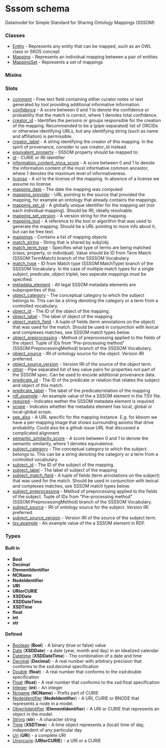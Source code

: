 
# Sssom schema


Datamodel for Simple Standard for Sharing Ontology Mappings (SSSOM)


### Classes

 * [Entity](Entity.md) - Represents any entity that can be mapped, such as an OWL class or SKOS concept
 * [Mapping](Mapping.md) - Represents an individual mapping between a pair of entities
 * [MappingSet](MappingSet.md) - Represents a set of mappings

### Mixins


### Slots

 * [comment](comment.md) - Free text field containing either curator notes or text generated by tool providing additional informative information.
 * [confidence](confidence.md) - A score between 0 and 1 to denote the confidence or probability that the match is correct, where 1 denotes total confidence.
 * [creator_id](creator_id.md) - Identifies the persons or groups responsible for the creation of the mapping. Recommended to be a (pipe-separated) list of ORCIDs or otherwise identifying URLs, but any identifying string (such as name and affiliation) is permissible.
 * [creator_label](creator_label.md) - A string identifying the creator of this mapping. In the spirit of provenance, consider to use creator_id instead.
 * [equivalent_property](equivalent_property.md) - SSSOM property should be mapped to:
 * [id](id.md) - CURIE or IRI identifier
 * [information_content_mica_score](information_content_mica_score.md) - A score between 0 and 1 to denote the information content of the most informative common ancestor, where 1 denotes the maximum level of informativeness.
 * [license](license.md) - A url to the license of the mapping. In absence of a license we assume no license.
 * [mapping_date](mapping_date.md) - The date the mapping was computed
 * [mapping_provider](mapping_provider.md) - URL pointing to the source that provided the mapping, for example an ontology that already contains the mappings.
 * [mapping_set_id](mapping_set_id.md) - A globally unique identifier for the mapping set (not each individual mapping). Should be IRI, ideally resolvable.
 * [mapping_set_version](mapping_set_version.md) - A version string for the mapping.
 * [mapping_tool](mapping_tool.md) - A reference to the tool or algorithm that was used to generate the mapping. Should be a URL pointing to more info about it, but can be free text.
 * [mappings](mappings.md) - Contains a list of mapping objects
 * [match_string](match_string.md) - String that is shared by subj/obj
 * [match_term_type](match_term_type.md) - Specifies what type of terms are being matched (class, property, or individual). Value should be ID from Term Match (SSSOM:TermMatch) branch of the SSSSOM Vocabulary.
 * [match_type](match_type.md) - ID from Match type (SSSOM:MatchType) branch of the SSSSOM Vocabulary. In the case of multiple match types for a single subject, predicate, object triplet, two seperate mappings must be specified.
 * [metadata_element](metadata_element.md) - All legal SSSOM metadata elements are subproperties of this.
 * [object_category](object_category.md) - The conceptual category to which the subject belongs to. This can be a string denoting the category or a term from a controlled vocabulary.
 * [object_id](object_id.md) - The ID of the object of the mapping.
 * [object_label](object_label.md) - The label of object of the mapping
 * [object_match_field](object_match_field.md) - A tuple of fields (term annotations on the object) that was used for the match. Should be used in conjunction with lexical and complexes matches, see SSSOM match types below.
 * [object_preprocessing](object_preprocessing.md) - Method of preprocessing applied to the fields of the object. Tuple of IDs from “Pre-processing method” (SSSOM:PreprocessingMethod) branch of the SSSSOM Vocabulary.
 * [object_source](object_source.md) - IRI of ontology source for the object. Version IRI preferred.
 * [object_source_version](object_source_version.md) - Version IRI of the source of the object term.
 * [other](other.md) - Pipe separated list of key value pairs for properties not part of the SSSOM spec. Can be used to encode additional provenance data.
 * [predicate_id](predicate_id.md) - The ID of the predicate or relation that relates the subject and object of this match.
 * [predicate_label](predicate_label.md) - The label of the predicate/relation of the mapping
 * [rdf_example](rdf_example.md) - An example value of the a SSSOM element in the TSV file.
 * [required](required.md) - Indicates wether the SSSOM metadata element is required
 * [scope](scope.md) - Indicates whether the metadata element has local, global or local-global scope.
 * [see_also](see_also.md) - A URL specific for the mapping instance. E.g. for kboom we have a per-mapping image that shows surrounding axioms that drive probability. Could also be a github issue URL that discussed a complicated alignment
 * [semantic_similarity_score](semantic_similarity_score.md) - A score between 0 and 1 to denote the semantic similarity, where 1 denotes equivalence.
 * [subject_category](subject_category.md) - The conceptual category to which the subject belongs to. This can be a string denoting the category or a term from a controlled vocabulary.
 * [subject_id](subject_id.md) - The ID of the subject of the mapping.
 * [subject_label](subject_label.md) - The label of subject of the mapping
 * [subject_match_field](subject_match_field.md) - A tuple of fields (term annotations on the subject) that was used for the match. Should be used in conjunction with lexical and complexes matches, see SSSOM match types below.
 * [subject_preprocessing](subject_preprocessing.md) - Method of preprocessing applied to the fields of the subject. Tuple of IDs from "Pre-processing method" (SSSOM:PreprocessingMethod) branch of the SSSSOM Vocabulary.
 * [subject_source](subject_source.md) - IRI of ontology source for the subject. Version IRI preferred.
 * [subject_source_version](subject_source_version.md) - Version IRI of the source of the subject term.
 * [tsv_example](tsv_example.md) - An example value of the a SSSOM element in RDF.

### Types


#### Built in

 * **Bool**
 * **Decimal**
 * **ElementIdentifier**
 * **NCName**
 * **NodeIdentifier**
 * **URI**
 * **URIorCURIE**
 * **XSDDate**
 * **XSDDateTime**
 * **XSDTime**
 * **float**
 * **int**
 * **str**

#### Defined

 * [Boolean](types/Boolean.md)  (**Bool**)  - A binary (true or false) value
 * [Date](types/Date.md)  (**XSDDate**)  - a date (year, month and day) in an idealized calendar
 * [Datetime](types/Datetime.md)  (**XSDDateTime**)  - The combination of a date and time
 * [Decimal](types/Decimal.md)  (**Decimal**)  - A real number with arbitrary precision that conforms to the xsd:decimal specification
 * [Double](types/Double.md)  (**float**)  - A real number that conforms to the xsd:double specification
 * [Float](types/Float.md)  (**float**)  - A real number that conforms to the xsd:float specification
 * [Integer](types/Integer.md)  (**int**)  - An integer
 * [Ncname](types/Ncname.md)  (**NCName**)  - Prefix part of CURIE
 * [Nodeidentifier](types/Nodeidentifier.md)  (**NodeIdentifier**)  - A URI, CURIE or BNODE that represents a node in a model.
 * [Objectidentifier](types/Objectidentifier.md)  (**ElementIdentifier**)  - A URI or CURIE that represents an object in the model.
 * [String](types/String.md)  (**str**)  - A character string
 * [Time](types/Time.md)  (**XSDTime**)  - A time object represents a (local) time of day, independent of any particular day
 * [Uri](types/Uri.md)  (**URI**)  - a complete URI
 * [Uriorcurie](types/Uriorcurie.md)  (**URIorCURIE**)  - a URI or a CURIE
